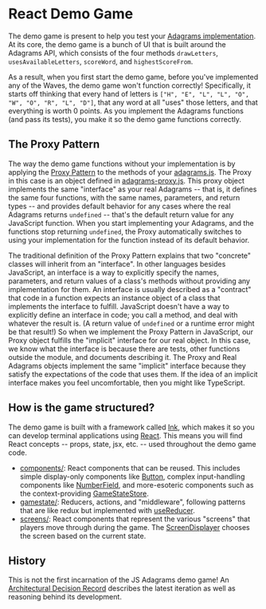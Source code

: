 # React Demo Game

The demo game is present to help you test your [Adagrams implementation](../adagrams.js). At its core, the demo game is a bunch of UI that is built around the Adagrams API, which consists of the four methods `drawLetters`, `usesAvailableLetters`, `scoreWord`, and `highestScoreFrom`.

As a result, when you first start the demo game, before you've implemented any of the Waves, the demo game won't function correctly! Specifically, it starts off thinking that every hand of letters is `["H", "E", "L", "L", "O", "W", "O", "R", "L", "D"]`, that any word at all "uses" those letters, and that everything is worth 0 points. As you implement the Adagrams functions (and pass its tests), you make it so the demo game functions correctly.

## The Proxy Pattern

The way the demo game functions without your implementation is by applying the [Proxy Pattern](https://en.wikipedia.org/wiki/Proxy_pattern) to the methods of your [adagrams.js](../adagrams.js). The Proxy in this case is an object defined in [adagrams-proxy.js](./adagrams-proxy.js). This proxy object implements the same "interface" as your real Adagrams -- that is, it defines the same four functions, with the same names, parameters, and return types -- and provides default behavior for any cases where the real Adagrams returns `undefined` -- that's the default return value for any JavaScript function. When you start implementing your Adagrams, and the functions stop returning `undefined`, the Proxy automatically switches to using your implementation for the function instead of its default behavior.

The traditional definition of the Proxy Pattern explains that two "concrete" classes will inherit from an "interface". In other languages besides JavaScript, an interface is a way to explicitly specify the names, parameters, and return values of a class's methods without providing any implementation for them. An interface is usually described as a "contract" that code in a function expects an instance object of a class that implements the interface to fulfill. JavaScript doesn't have a way to explicitly define an interface in code; you call a method, and deal with whatever the result is. (A return value of `undefined` or a runtime error might be that result!) So when we implement the Proxy Pattern in JavaScript, our Proxy object fulfills the "implicit" interface for our real object. In this case, we know what the interface is because there are tests, other functions outside the module, and documents describing it. The Proxy and Real Adagrams objects implement the same "implicit" interface because they satisfy the expectations of the code that uses them. If the idea of an implicit interface makes you feel uncomfortable, then you might like TypeScript.

## How is the game structured?
The demo game is built with a framework called [Ink](https://github.com/vadimdemedes/ink#readme), which makes it so you can develop terminal applications using [React](https://reactjs.org/). This means you will find React concepts -- props, state, jsx, etc. -- used throughout the demo game code.

- [components/](./components/): React components that can be reused. This includes simple display-only components like [Button](./components/button.js), complex input-handling components like [NumberField](./components/number-field.js), and more-esoteric components such as the context-providing [GameStateStore](./components/gamestate-context.js).
- [gamestate/](./gamestate/): Reducers, actions, and "middleware", following patterns that are like redux but implemented with [useReducer](https://reactjs.org/docs/hooks-reference.html#usereducer).
- [screens/](./screens/): React components that represent the various "screens" that players move through during the game. The [ScreenDisplayer](./screens/index.js) chooses the screen based on the current state.

## History
This is not the first incarnation of the JS Adagrams demo game! An [Architectural Decision Record](./docs/adr.md) describes the latest iteration as well as reasoning behind its development.